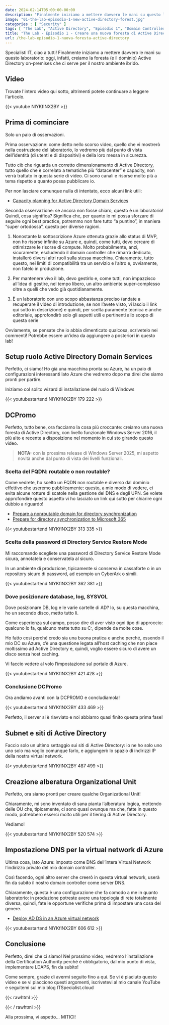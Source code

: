 ```yaml
---
date: 2024-02-14T05:00:00-00:00
description: "Finalmente iniziamo a mettere davvero le mani su questo laboratorio: oggi, infatti, creiamo la foresta (e il dominio) Active Directory on-premises che ci serve per il nostro ambiente ibrido"
image: "01-the-lab-episodio-1-new-active-directory-forest.jpg"
categories : [ "Security" ]
tags: [ "The Lab", "Active Directory", "Episodio 1", "Domain Controller" ]
title: "The Lab - Episodio 1 - Creare una nuova foresta di Active Directory"
url: /the-lab-episodio-1-nuova-foresta-active-directory
---
```

Specialisti IT, ciao a tutti! Finalmente iniziamo a mettere davvero le mani su questo laboratorio: oggi, infatti, creiamo la foresta (e il dominio) Active Directory on-premises che ci serve per il nostro ambiente ibrido.

## Video
Trovate l'intero video qui sotto, altrimenti potete continuare a leggere l'articolo.

{{< youtube NIYKflNX2BY >}}

## Prima di cominciare
Solo un paio di osservazioni.

Prima osservazione: come detto nello scorso video, quello che vi mostrerò nella costruzione del laboratorio, lo vedremo più dal punto di vista dell’identità (di utenti e di dispositivi) e della loro messa in sicurezza.

Tutto ciò che riguarda un corretto dimensionamento di Active Directory, tutto quello che è correlato a tematiche più “datacenter” e capacity, non verrà trattato in questa serie di video. Ci sono canali e risorse molto più a tema rispetto a quanto possa pubblicare io.

Per non lasciare comunque nulla di intentato, ecco alcuni link utili:
- [Capacity planning for Active Directory Domain Services](https://learn.microsoft.com/en-us/windows-server/administration/performance-tuning/role/active-directory-server/capacity-planning-for-active-directory-domain-services)

Seconda osservazione: se ancora non fosse chiaro, questo è un laboratorio! Quindi, cosa significa? Significa che, per quanto io mi possa sforzare di seguire ogni best practice, potremmo non fare tutto “a puntino”, in maniera “super ortodossa”, questo per diverse ragioni.

1. Nonostante la sottoscrizione Azure ottenuta grazie allo status di MVP, non ho risorse infinite su Azure e, quindi, come tutti, devo cercare di ottimizzare le risorse di compute. Molto probabilmente, anzi, sicuramente, escludendo il domain controller che rimarrà dedicato, installerò diversi altri ruoli sulla stessa macchina. Chiaramente, tutto questo, nei limiti di compatibilità tra un servizio e l’altro e, ovviamente, non fatelo in produzione.

2.	Per mantenere vivo il lab, devo gestirlo e, come tutti, non impazzisco all’idea di gestire, nel tempo libero, un altro ambiente super-complesso oltre a quelli che vedo già quotidianamente.

3.	È un laboratorio con uno scopo abbastanza preciso (andate a recuperare il video di introduzione, se non l’avete visto, vi lascio il link qui sotto in descrizione) e quindi, per scelta puramente tecnica e anche editoriale, approfondirò solo gli aspetti utili e pertinenti allo scopo di questa serie

Ovviamente, se pensate che io abbia dimenticato qualcosa, scrivetelo nei commenti! Potrebbe essere un’idea da aggiungere a posteriori in questo lab!

## Setup ruolo Active Directory Domain Services
Perfetto, ci siamo! Ho già una macchina pronta su Azure, ha un paio di configurazioni interessanti lato Azure che vedremo dopo ma direi che siamo pronti per partire. 

Iniziamo col solito wizard di installazione del ruolo di Windows

{{< youtubestartend NIYKflNX2BY 179 222 >}}

## DCPromo
Perfetto, tutto bene, ora facciamo la cosa più croccante: creiamo una nuova foresta di Active Directory, con livello funzionale Windows Server 2016, il più alto e recente a disposizione nel momento in cui sto girando questo video.

> **NOTA:** con la prossima release di Windows Server 2025, mi aspetto novità anche dal punto di vista dei livelli funzionali.

### Scelta del FQDN: routable o non routable?
Come vedrete, ho scelto un FQDN non routable e diverso dal dominio effettivo che useremo pubblicamente: questo, a mio modo di vedere, ci evita alcune rotture di scatole nella gestione del DNS e degli UPN. 
Se volete approfondire questo aspetto vi ho lasciato un link qui sotto per chiarire ogni dubbio a riguardo!

- [Prepare a nonroutable domain for directory synchronization](https://learn.microsoft.com/en-us/microsoft-365/enterprise/prepare-a-non-routable-domain-for-directory-synchronization?view=o365-worldwide)
- [Prepare for directory synchronization to Microsoft 365](https://learn.microsoft.com/en-us/microsoft-365/enterprise/prepare-for-directory-synchronization?view=o365-worldwide)

{{< youtubestartend NIYKflNX2BY 313 335 >}}

### Scelta della password di Directory Service Restore Mode
Mi raccomando scegliete una password di Directory Service Restore Mode sicura, annotatela e conservatela al sicuro. 

In un ambiente di produzione, tipicamente si conserva in cassaforte o in un repository sicuro di password, ad esempio un CyberArk o simili.

{{< youtubestartend NIYKflNX2BY 362 381 >}}

### Dove posizionare database, log, SYSVOL
Dove posizionare DB, log e le varie cartelle di AD? Io, su questa macchina, ho un secondo disco, metto tutto lì.

Come esperienza sul campo, posso dire di aver visto ogni tipo di approccio: qualcuno lo fa, qualcuno mette tutto su C:, dipende da molte cose.

Ho fatto così perché credo sia una buona pratica e anche perché, essendo il mio DC su Azure, c’è una questione legata all’host caching che non piace moltissimo ad Active Directory e, quindi, voglio essere sicuro di avere un disco senza host caching. 

Vi faccio vedere al volo l’impostazione sul portale di Azure.

{{< youtubestartend NIYKflNX2BY 421 428 >}}

### Conclusione DCPromo
Ora andiamo avanti con la DCPROMO e concludiamola!

{{< youtubestartend NIYKflNX2BY 433 469 >}}

Perfetto, il server si è riavviato e noi abbiamo quasi finito questa prima fase!

## Subnet e siti di Active Directory
Faccio solo un ultimo settaggio sui siti di Active Directory: io ne ho solo uno uno solo ma voglio comunque farlo, e aggiungerò lo spazio di indirizzi IP della nostra virtual network.

{{< youtubestartend NIYKflNX2BY 487 499 >}}

## Creazione alberatura Organizational Unit
Perfetto, ora siamo pronti per creare qualche Organizational Unit!

Chiaramente, mi sono inventato di sana pianta l’alberatura logica, mettendo delle OU che, tipicamente, ci sono quasi ovunque ma che, fatte in questo modo, potrebbero esserci molto utili per il tiering di Active Directory.

Vediamo!

{{< youtubestartend NIYKflNX2BY 520 574 >}}

## Impostazione DNS per la virtual network di Azure
Ultima cosa, lato Azure: imposto come DNS dell’intera Virtual Network l’indirizzo privato del mio domain controller.

Così facendo, ogni altro server che creerò in questa virtual network, userà fin da subito il nostro domain controller come server DNS.

Chiaramente, questa è una configurazione che fa comodo a me in quanto laboratorio: in produzione potreste avere una topologia di rete totalmente diversa, quindi, fate le opportune verifiche prima di impostare una cosa del genere.

- [Deploy AD DS in an Azure virtual network](https://learn.microsoft.com/en-us/azure/architecture/example-scenario/identity/adds-extend-domain)

{{< youtubestartend NIYKflNX2BY 606 612 >}}

## Conclusione
Perfetto, direi che ci siamo! Nel prossimo video, vedremo l’installazione della Certification Authority perché è obbligatorio, dal mio punto di vista, implementare LDAPS, fin da subito!

Come sempre, grazie di avermi seguito fino a qui. Se vi è piaciuto questo video e se vi piacciono questi argomenti, iscrivetevi al mio canale YouTube e seguitemi sul mio blog ITSpecialist.cloud

{{< rawhtml >}}
  <script src="https://apis.google.com/js/platform.js"></script>
  <div class="g-ytsubscribe" data-channelid="UCDNe_oC28ozt_LJ-8kWQbEA" data-layout="full" data-count="hidden"></div>
{{< / rawhtml >}}

Alla prossima, vi aspetto... MITICI!